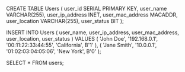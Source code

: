 CREATE TABLE Users (
  user_id SERIAL PRIMARY KEY,
  user_name VARCHAR(255),
  user_ip_address INET,
  user_mac_address MACADDR,
  user_location VARCHAR(255),
  user_status BIT
);

INSERT INTO
  Users (
    user_name,
    user_ip_address,
    user_mac_address,
    user_location, 
    user_status
  )
VALUES
  (
    'John Doe',
    '192.168.0.1',
    '00:11:22:33:44:55',
    'California', 
    B'1'
  ),
  (
    'Jane Smith',
    '10.0.0.1',
    '01:02:03:04:05:06',
    'New York',
    B'0'
  );

SELECT * FROM users;